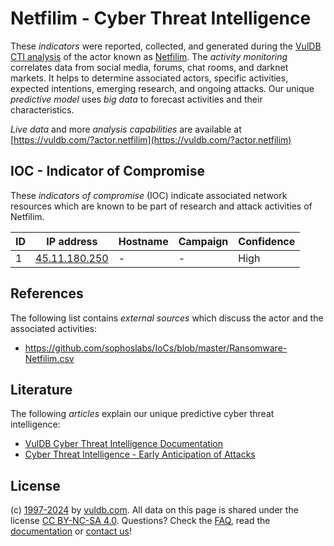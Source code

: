 # Netfilim - Cyber Threat Intelligence

These _indicators_ were reported, collected, and generated during the [VulDB CTI analysis](https://vuldb.com/?kb.cti) of the actor known as [Netfilim](https://vuldb.com/?actor.netfilim). The _activity monitoring_ correlates data from social media, forums, chat rooms, and darknet markets. It helps to determine associated actors, specific activities, expected intentions, emerging research, and ongoing attacks. Our unique _predictive model_ uses _big data_ to forecast activities and their characteristics.

_Live data_ and more _analysis capabilities_ are available at [https://vuldb.com/?actor.netfilim](https://vuldb.com/?actor.netfilim)

## IOC - Indicator of Compromise

These _indicators of compromise_ (IOC) indicate associated network resources which are known to be part of research and attack activities of Netfilim.

ID | IP address | Hostname | Campaign | Confidence
-- | ---------- | -------- | -------- | ----------
1 | [45.11.180.250](https://vuldb.com/?ip.45.11.180.250) | - | - | High

## References

The following list contains _external sources_ which discuss the actor and the associated activities:

* https://github.com/sophoslabs/IoCs/blob/master/Ransomware-Netfilim.csv

## Literature

The following _articles_ explain our unique predictive cyber threat intelligence:

* [VulDB Cyber Threat Intelligence Documentation](https://vuldb.com/?kb.cti)
* [Cyber Threat Intelligence - Early Anticipation of Attacks](https://www.scip.ch/en/?labs.20201022)

## License

(c) [1997-2024](https://vuldb.com/?kb.changelog) by [vuldb.com](https://vuldb.com/?kb.about). All data on this page is shared under the license [CC BY-NC-SA 4.0](https://creativecommons.org/licenses/by-nc-sa/4.0/). Questions? Check the [FAQ](https://vuldb.com/?kb.faq), read the [documentation](https://vuldb.com/?kb) or [contact us](https://vuldb.com/?contact)!
